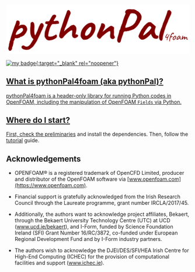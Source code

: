<img src="images/LogoPythonPal.png">

<!-- # jekyll-rtd-theme -->

<a href="https://www.gnu.org/licenses/gpl-3.0"> ![my badge](https://badgen.net/badge/License/GPLv3/blue?){:target="_blank" rel="noopener"}


## What is pythonPal4foam (aka pythonPal)?

pythonPal4foam is a header-only library for running Python codes in OpenFOAM, including the manipulation of OpenFOAM `Fields` via Python.

## Where do I start?
First, check the [preliminaries](preliminaries/installingPybind.md) and install the dependencies. Then, follow the [tutorial](tutorials/pythonPalIcoFoam.md) guide.

## Acknowledgements

- OPENFOAM® is a registered trademark of OpenCFD Limited, producer and distributor of the OpenFOAM software via [www.openfoam.com](https://www.openfoam.com).

- Financial support is gratefully acknowledged from the Irish Research Council through the Laureate
programme, grant number IRCLA/2017/45.

- Additionally, the authors want to acknowledge project affiliates, Bekaert, through the Bekaert University
Technology Centre (UTC) at UCD (www.ucd.ie/bekaert), and I-Form, funded by Science Foundation Ireland
(SFI) Grant Number 16/RC/3872, co-funded under European Regional Development Fund and by I-Form
industry partners.

- The authors wish to acknowledge the DJEI/DES/SFI/HEA Irish Centre for High-End Computing (ICHEC) for
the provision of computational facilities and support (www.ichec.ie).


